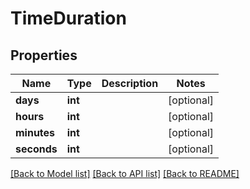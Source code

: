 # TimeDuration

## Properties
Name | Type | Description | Notes
------------ | ------------- | ------------- | -------------
**days** | **int** |  | [optional] 
**hours** | **int** |  | [optional] 
**minutes** | **int** |  | [optional] 
**seconds** | **int** |  | [optional] 

[[Back to Model list]](../README.md#documentation-for-models) [[Back to API list]](../README.md#documentation-for-api-endpoints) [[Back to README]](../README.md)


